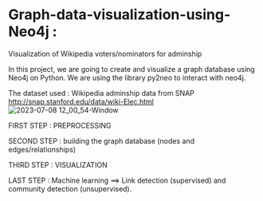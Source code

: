 # Graph-data-visualization-using-Neo4j : 
Visualization of Wikipedia voters/nominators for adminship

In this project, we are going to create and visualize a graph database using Neo4j on Python. We are using the library py2neo to interact with neo4j.

The dataset used : Wikipedia adminship data from SNAP http://snap.stanford.edu/data/wiki-Elec.html 
![2023-07-08 12_00_54-Window](https://github.com/NajiaB/Graph-data-visualization-using-Neo4j/assets/113135809/639f7aa9-cf7e-4d4a-b689-a9818428144b)

FIRST STEP : PREPROCESSING 

SECOND STEP : building the graph database (nodes and edges/relationships)

THIRD STEP : VISUALIZATION 

LAST STEP : Machine learning ==> Link detection (supervised) and community detection (unsupervised).
